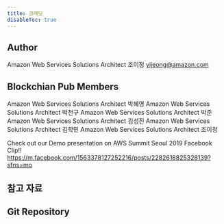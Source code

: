 ```yaml
---
title: 크레딧
disableToc: true
---
```



## Author
Amazon Web Services Solutions Architect 조이정 
yijeong@amazon.com

## Blockchian Pub Members
Amazon Web Services Solutions Architect 박혜영
Amazon Web Services Solutions Architect 박천구
Amazon Web Services Solutions Architect 박준
Amazon Web Services Solutions Architect 김성진
Amazon Web Services Solutions Architect 김학민
Amazon Web Services Solutions Architect 조이정 

Check out our Demo presentation on AWS Summit Seoul 2019 Facebook Clip!! 
https://m.facebook.com/1563378127252216/posts/2282618825328139?sfns=mo

## 참고 자료 

## Git Repository
